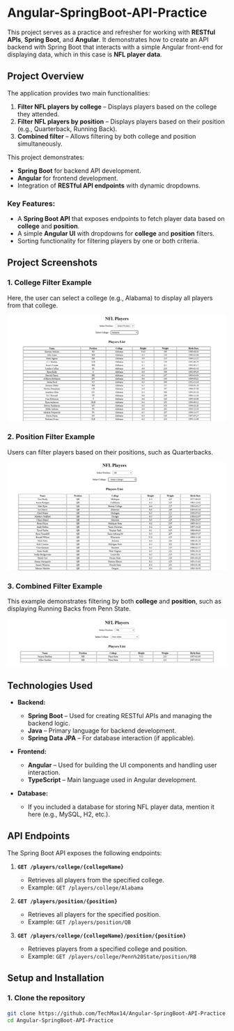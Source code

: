 # Angular-SpringBoot-API-Practice

This project serves as a practice and refresher for working with **RESTful APIs**, **Spring Boot**, and **Angular**. It demonstrates how to create an API backend with Spring Boot that interacts with a simple Angular front-end for displaying data, which in this case is **NFL player data**.

## Project Overview

The application provides two main functionalities:
1. **Filter NFL players by college** – Displays players based on the college they attended.
2. **Filter NFL players by position** – Displays players based on their position (e.g., Quarterback, Running Back).
3. **Combined filter** – Allows filtering by both college and position simultaneously.

This project demonstrates:
- **Spring Boot** for backend API development.
- **Angular** for frontend development.
- Integration of **RESTful API endpoints** with dynamic dropdowns.
  
### Key Features:
- A **Spring Boot API** that exposes endpoints to fetch player data based on **college** and **position**.
- A simple **Angular UI** with dropdowns for **college** and **position** filters.
- Sorting functionality for filtering players by one or both criteria.

## Project Screenshots

### 1. **College Filter Example**
   Here, the user can select a college (e.g., Alabama) to display all players from that college.

   ![Bama Example](https://raw.githubusercontent.com/TechMax14/Angular-SpringBoot-API-Practice/main/NFL-Angular-SpringBoot-API/BamaExample.PNG)

### 2. **Position Filter Example**
   Users can filter players based on their positions, such as Quarterbacks.

   ![QB Example](https://raw.githubusercontent.com/TechMax14/Angular-SpringBoot-API-Practice/main/NFL-Angular-SpringBoot-API/QBexample.PNG)

### 3. **Combined Filter Example**
   This example demonstrates filtering by both **college** and **position**, such as displaying Running Backs from Penn State.

   ![PSU RBS Example](https://raw.githubusercontent.com/TechMax14/Angular-SpringBoot-API-Practice/main/NFL-Angular-SpringBoot-API/PSUrbsExample.PNG)

## Technologies Used

- **Backend:**
  - **Spring Boot** – Used for creating RESTful APIs and managing the backend logic.
  - **Java** – Primary language for backend development.
  - **Spring Data JPA** – For database interaction (if applicable).
  
- **Frontend:**
  - **Angular** – Used for building the UI components and handling user interaction.
  - **TypeScript** – Main language used in Angular development.
  
- **Database:**
  - If you included a database for storing NFL player data, mention it here (e.g., MySQL, H2, etc.).

## API Endpoints

The Spring Boot API exposes the following endpoints:

1. **`GET /players/college/{collegeName}`**  
   - Retrieves all players from the specified college.
   - Example: `GET /players/college/Alabama`

2. **`GET /players/position/{position}`**  
   - Retrieves all players for the specified position.
   - Example: `GET /players/position/QB`

3. **`GET /players/college/{collegeName}/position/{position}`**  
   - Retrieves players from a specified college and position.
   - Example: `GET /players/college/Penn%20State/position/RB`

## Setup and Installation

### 1. Clone the repository
```bash
git clone https://github.com/TechMax14/Angular-SpringBoot-API-Practice.git
cd Angular-SpringBoot-API-Practice
